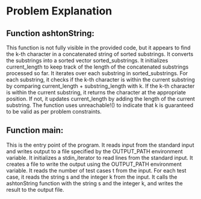 # Problem Explanation

## Function ashtonString:

This function is not fully visible in the provided code, but it appears to find the k-th character in a concatenated string of sorted substrings.
It converts the substrings into a sorted vector sorted_substrings.
It initializes current_length to keep track of the length of the concatenated substrings processed so far.
It iterates over each substring in sorted_substrings.
For each substring, it checks if the k-th character is within the current substring by comparing current_length + substring_length with k.
If the k-th character is within the current substring, it returns the character at the appropriate position.
If not, it updates current_length by adding the length of the current substring.
The function uses unreachable!() to indicate that k is guaranteed to be valid as per problem constraints.

## Function main:

This is the entry point of the program.
It reads input from the standard input and writes output to a file specified by the OUTPUT_PATH environment variable.
It initializes a stdin_iterator to read lines from the standard input.
It creates a file to write the output using the OUTPUT_PATH environment variable.
It reads the number of test cases t from the input.
For each test case, it reads the string s and the integer k from the input.
It calls the ashtonString function with the string s and the integer k, and writes the result to the output file.
